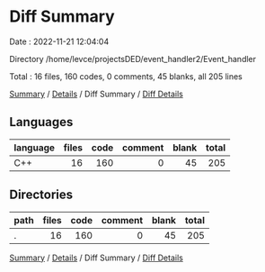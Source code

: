 # Diff Summary

Date : 2022-11-21 12:04:04

Directory /home/levce/projectsDED/event_handler2/Event_handler

Total : 16 files,  160 codes, 0 comments, 45 blanks, all 205 lines

[Summary](results.md) / [Details](details.md) / Diff Summary / [Diff Details](diff-details.md)

## Languages
| language | files | code | comment | blank | total |
| :--- | ---: | ---: | ---: | ---: | ---: |
| C++ | 16 | 160 | 0 | 45 | 205 |

## Directories
| path | files | code | comment | blank | total |
| :--- | ---: | ---: | ---: | ---: | ---: |
| . | 16 | 160 | 0 | 45 | 205 |

[Summary](results.md) / [Details](details.md) / Diff Summary / [Diff Details](diff-details.md)